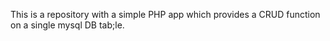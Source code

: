 This is a repository with a simple PHP app which provides a CRUD function on a single mysql DB tab;le.

